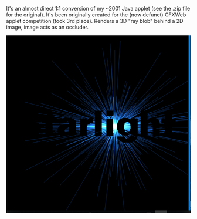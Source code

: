 It's an almost direct 1:1 conversion of my ~2001 Java applet (see the .zip file for the original).
It's been originally created for the (now defunct) CFXWeb applet competition (took 3rd place).
Renders a 3D "ray blob" behind a 2D image, image acts as an occluder.

![Screenshot](starlight.png "Screenshot")
